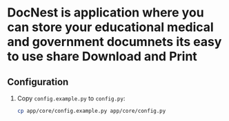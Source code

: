 # DocNest is application where you can store your educational medical and government documnets its easy to use share Download and Print

## Configuration

1. Copy `config.example.py` to `config.py`:
   ```bash
   cp app/core/config.example.py app/core/config.py